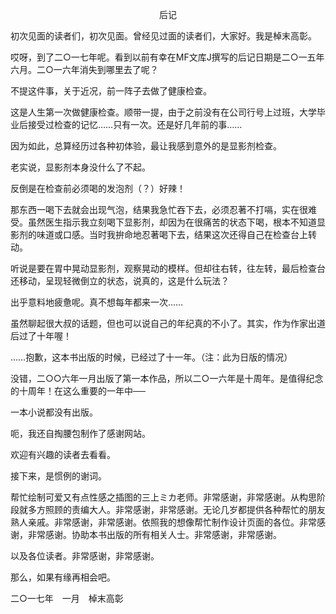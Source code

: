 <p align="center">后记</p>

初次见面的读者们，初次见面。曾经见过面的读者们，大家好。我是棹末高彰。

哎呀，到了二○一七年呢。看到以前有幸在MF文库J撰写的后记日期是二○一五年六月。二○一六年消失到哪里去了呢？

不提这件事，关于近况，前一阵子去做了健康检查。

这是人生第一次做健康检查。顺带一提，由于之前没有在公司行号上过班，大学毕业后接受过检查的记忆……只有一次。还是好几年前的事……

因为如此，总算经历过各种初体验，最让我感到意外的是显影剂检查。

老实说，显影剂本身没什么了不起。

反倒是在检查前必须喝的发泡剂（？）好辣！

那东西一喝下去就会出现气泡，结果我急忙吞下去，必须忍著不打嗝，实在很难受。虽然医生指示我立刻喝下显影剂，却因为在很痛苦的状态下喝，根本不知道显影剂的味道或口感。当时我拚命地忍著喝下去，结果这次还得自己在检查台上转动。

听说是要在胃中晃动显影剂，观察晃动的模样。但却往右转，往左转，最后检查台还移动，呈现轻微倒立的状态，说真的，这是什么玩法？

出乎意料地疲惫呢。真不想每年都来一次……

虽然聊起很大叔的话题，但也可以说自己的年纪真的不小了。其实，作为作家出道后过了十年喔！

……抱歉，这本书出版的时候，已经过了十一年。（注：此为日版的情况）

没错，二○○六年一月出版了第一本作品，所以二○一六年是十周年。是值得纪念的十周年！在这么重要的一年中──

一本小说都没有出版。

呃，我还自掏腰包制作了感谢网站。



欢迎有兴趣的读者去看看。

接下来，是惯例的谢词。

帮忙绘制可爱又有点性感之插图的三上ミカ老师。非常感谢，非常感谢。从构思阶段就多方照顾的责编大人。非常感谢，非常感谢。无论几岁都提供各种帮忙的朋友熟人亲戚。非常感谢，非常感谢。依照我的想像帮忙制作设计页面的各位。非常感谢，非常感谢。协助本书出版的所有相关人士。非常感谢，非常感谢。

以及各位读者。非常感谢，非常感谢。

那么，如果有缘再相会吧。

二○一七年　一月　棹末高彰

